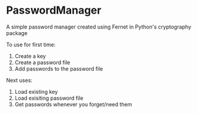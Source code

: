 # PasswordManager

A simple password manager created using Fernet in Python's cryptography package

To use for first time:
1. Create a key
2. Create a password file
3. Add passwords to the password file

Next uses:
1. Load existing key
2. Load exisiting password file
3. Get passwords whenever you forget/need them
